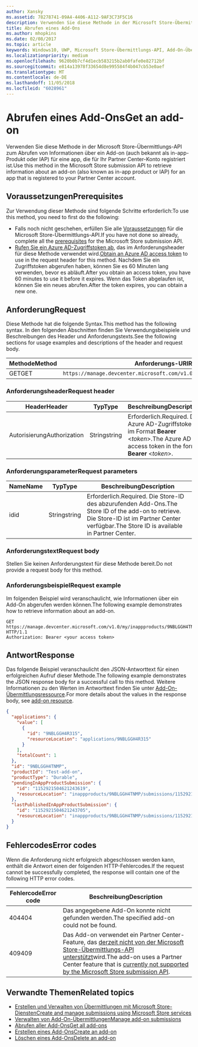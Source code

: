 ```yaml
---
author: Xansky
ms.assetid: 78278741-09A4-4406-A112-9AF3C73F5C16
description: Verwenden Sie diese Methode in der Microsoft Store-Übermittlungs-API zum Abrufen von Informationen über ein Add-on für eine app, die für Ihr Partner Center-Konto registriert ist.
title: Abrufen eines Add-Ons
ms.author: mhopkins
ms.date: 02/08/2017
ms.topic: article
keywords: Windows10, UWP, Microsoft Store-Übermittlungs-API, Add-On-Übermittlung, In-App-Produkt, IAP
ms.localizationpriority: medium
ms.openlocfilehash: 9620b0b7cf4d1ecb583215b2ab0fafe0e82712bf
ms.sourcegitcommit: e814a13978f33654d8e995584f4b047cb53e0aef
ms.translationtype: MT
ms.contentlocale: de-DE
ms.lasthandoff: 11/05/2018
ms.locfileid: "6028961"
---
```

# <a name="get-an-add-on"></a><span data-ttu-id="4e20f-104">Abrufen eines Add-Ons</span><span class="sxs-lookup"><span data-stu-id="4e20f-104">Get an add-on</span></span>

<span data-ttu-id="4e20f-105">Verwenden Sie diese Methode in der Microsoft Store-Übermittlungs-API zum Abrufen von Informationen über ein Add-on (auch bekannt als in-app-Produkt oder IAP) für eine app, die für Ihr Partner Center-Konto registriert ist.</span><span class="sxs-lookup"><span data-stu-id="4e20f-105">Use this method in the Microsoft Store submission API to retrieve information about an add-on (also known as in-app product or IAP) for an app that is registered to your Partner Center account.</span></span>

## <a name="prerequisites"></a><span data-ttu-id="4e20f-106">Voraussetzungen</span><span class="sxs-lookup"><span data-stu-id="4e20f-106">Prerequisites</span></span>

<span data-ttu-id="4e20f-107">Zur Verwendung dieser Methode sind folgende Schritte erforderlich:</span><span class="sxs-lookup"><span data-stu-id="4e20f-107">To use this method, you need to first do the following:</span></span>

* <span data-ttu-id="4e20f-108">Falls noch nicht geschehen, erfüllen Sie alle [Voraussetzungen](create-and-manage-submissions-using-windows-store-services.md#prerequisites) für die Microsoft Store-Übermittlungs-API.</span><span class="sxs-lookup"><span data-stu-id="4e20f-108">If you have not done so already, complete all the [prerequisites](create-and-manage-submissions-using-windows-store-services.md#prerequisites) for the Microsoft Store submission API.</span></span>
* <span data-ttu-id="4e20f-109">[Rufen Sie ein Azure AD-Zugriffstoken ab](create-and-manage-submissions-using-windows-store-services.md#obtain-an-azure-ad-access-token), das im Anforderungsheader für diese Methode verwendet wird.</span><span class="sxs-lookup"><span data-stu-id="4e20f-109">[Obtain an Azure AD access token](create-and-manage-submissions-using-windows-store-services.md#obtain-an-azure-ad-access-token) to use in the request header for this method.</span></span> <span data-ttu-id="4e20f-110">Nachdem Sie ein Zugriffstoken abgerufen haben, können Sie es 60 Minuten lang verwenden, bevor es abläuft.</span><span class="sxs-lookup"><span data-stu-id="4e20f-110">After you obtain an access token, you have 60 minutes to use it before it expires.</span></span> <span data-ttu-id="4e20f-111">Wenn das Token abgelaufen ist, können Sie ein neues abrufen.</span><span class="sxs-lookup"><span data-stu-id="4e20f-111">After the token expires, you can obtain a new one.</span></span>

## <a name="request"></a><span data-ttu-id="4e20f-112">Anforderung</span><span class="sxs-lookup"><span data-stu-id="4e20f-112">Request</span></span>

<span data-ttu-id="4e20f-113">Diese Methode hat die folgende Syntax.</span><span class="sxs-lookup"><span data-stu-id="4e20f-113">This method has the following syntax.</span></span> <span data-ttu-id="4e20f-114">In den folgenden Abschnitten finden Sie Verwendungsbeispiele und Beschreibungen des Header und Anforderungstexts.</span><span class="sxs-lookup"><span data-stu-id="4e20f-114">See the following sections for usage examples and descriptions of the header and request body.</span></span>

| <span data-ttu-id="4e20f-115">Methode</span><span class="sxs-lookup"><span data-stu-id="4e20f-115">Method</span></span> | <span data-ttu-id="4e20f-116">Anforderungs-URI</span><span class="sxs-lookup"><span data-stu-id="4e20f-116">Request URI</span></span>                                                      |
|--------|------------------------------------------------------------------|
| <span data-ttu-id="4e20f-117">GET</span><span class="sxs-lookup"><span data-stu-id="4e20f-117">GET</span></span>    | ```https://manage.devcenter.microsoft.com/v1.0/my/inappproducts/{inAppProductId}``` |


### <a name="request-header"></a><span data-ttu-id="4e20f-118">Anforderungsheader</span><span class="sxs-lookup"><span data-stu-id="4e20f-118">Request header</span></span>

| <span data-ttu-id="4e20f-119">Header</span><span class="sxs-lookup"><span data-stu-id="4e20f-119">Header</span></span>        | <span data-ttu-id="4e20f-120">Typ</span><span class="sxs-lookup"><span data-stu-id="4e20f-120">Type</span></span>   | <span data-ttu-id="4e20f-121">Beschreibung</span><span class="sxs-lookup"><span data-stu-id="4e20f-121">Description</span></span>                                                                 |
|---------------|--------|-----------------------------------------------------------------------------|
| <span data-ttu-id="4e20f-122">Autorisierung</span><span class="sxs-lookup"><span data-stu-id="4e20f-122">Authorization</span></span> | <span data-ttu-id="4e20f-123">String</span><span class="sxs-lookup"><span data-stu-id="4e20f-123">string</span></span> | <span data-ttu-id="4e20f-124">Erforderlich.</span><span class="sxs-lookup"><span data-stu-id="4e20f-124">Required.</span></span> <span data-ttu-id="4e20f-125">Das Azure AD-Zugriffstoken im Format **Bearer** &lt;*token*&gt;.</span><span class="sxs-lookup"><span data-stu-id="4e20f-125">The Azure AD access token in the form **Bearer** &lt;*token*&gt;.</span></span> |


### <a name="request-parameters"></a><span data-ttu-id="4e20f-126">Anforderungsparameter</span><span class="sxs-lookup"><span data-stu-id="4e20f-126">Request parameters</span></span>

| <span data-ttu-id="4e20f-127">Name</span><span class="sxs-lookup"><span data-stu-id="4e20f-127">Name</span></span>        | <span data-ttu-id="4e20f-128">Typ</span><span class="sxs-lookup"><span data-stu-id="4e20f-128">Type</span></span>   | <span data-ttu-id="4e20f-129">Beschreibung</span><span class="sxs-lookup"><span data-stu-id="4e20f-129">Description</span></span>                                                                 |
|---------------|--------|-----------------------------------------------------------------------------|
| <span data-ttu-id="4e20f-130">id</span><span class="sxs-lookup"><span data-stu-id="4e20f-130">id</span></span> | <span data-ttu-id="4e20f-131">String</span><span class="sxs-lookup"><span data-stu-id="4e20f-131">string</span></span> | <span data-ttu-id="4e20f-132">Erforderlich.</span><span class="sxs-lookup"><span data-stu-id="4e20f-132">Required.</span></span> <span data-ttu-id="4e20f-133">Die Store-ID des abzurufenden Add-Ons.</span><span class="sxs-lookup"><span data-stu-id="4e20f-133">The Store ID of the add-on to retrieve.</span></span> <span data-ttu-id="4e20f-134">Die Store-ID ist im Partner Center verfügbar.</span><span class="sxs-lookup"><span data-stu-id="4e20f-134">The Store ID is available in Partner Center.</span></span>  |


### <a name="request-body"></a><span data-ttu-id="4e20f-135">Anforderungstext</span><span class="sxs-lookup"><span data-stu-id="4e20f-135">Request body</span></span>

<span data-ttu-id="4e20f-136">Stellen Sie keinen Anforderungstext für diese Methode bereit.</span><span class="sxs-lookup"><span data-stu-id="4e20f-136">Do not provide a request body for this method.</span></span>


### <a name="request-example"></a><span data-ttu-id="4e20f-137">Anforderungsbeispiel</span><span class="sxs-lookup"><span data-stu-id="4e20f-137">Request example</span></span>

<span data-ttu-id="4e20f-138">Im folgenden Beispiel wird veranschaulicht, wie Informationen über ein Add-On abgerufen werden können.</span><span class="sxs-lookup"><span data-stu-id="4e20f-138">The following example demonstrates how to retrieve information about an add-on.</span></span>

```
GET https://manage.devcenter.microsoft.com/v1.0/my/inappproducts/9NBLGGH4TNMP HTTP/1.1
Authorization: Bearer <your access token>
```

## <a name="response"></a><span data-ttu-id="4e20f-139">Antwort</span><span class="sxs-lookup"><span data-stu-id="4e20f-139">Response</span></span>

<span data-ttu-id="4e20f-140">Das folgende Beispiel veranschaulicht den JSON-Antworttext für einen erfolgreichen Aufruf dieser Methode.</span><span class="sxs-lookup"><span data-stu-id="4e20f-140">The following example demonstrates the JSON response body for a successful call to this method.</span></span> <span data-ttu-id="4e20f-141">Weitere Informationen zu den Werten im Antworttext finden Sie unter [Add-On-Übermittlungsressource](manage-add-ons.md#add-on-object).</span><span class="sxs-lookup"><span data-stu-id="4e20f-141">For more details about the values in the response body, see [add-on resource](manage-add-ons.md#add-on-object).</span></span>

```json
{
  "applications": {
    "value": [
      {
        "id": "9NBLGGH4R315",
        "resourceLocation": "applications/9NBLGGH4R315"
      }
    ],
    "totalCount": 1
  },
  "id": "9NBLGGH4TNMP",
  "productId": "Test-add-on",
  "productType": "Durable",
  "pendingInAppProductSubmission": {
    "id": "1152921504621243619",
    "resourceLocation": "inappproducts/9NBLGGH4TNMP/submissions/1152921504621243619"
  },
  "lastPublishedInAppProductSubmission": {
    "id": "1152921504621243705",
    "resourceLocation": "inappproducts/9NBLGGH4TNMP/submissions/1152921504621243705"
  }
}
```

## <a name="error-codes"></a><span data-ttu-id="4e20f-142">Fehlercodes</span><span class="sxs-lookup"><span data-stu-id="4e20f-142">Error codes</span></span>

<span data-ttu-id="4e20f-143">Wenn die Anforderung nicht erfolgreich abgeschlossen werden kann, enthält die Antwort einen der folgenden HTTP-Fehlercodes.</span><span class="sxs-lookup"><span data-stu-id="4e20f-143">If the request cannot be successfully completed, the response will contain one of the following HTTP error codes.</span></span>

| <span data-ttu-id="4e20f-144">Fehlercode</span><span class="sxs-lookup"><span data-stu-id="4e20f-144">Error code</span></span> |  <span data-ttu-id="4e20f-145">Beschreibung</span><span class="sxs-lookup"><span data-stu-id="4e20f-145">Description</span></span>   |
|--------|------------------|
| <span data-ttu-id="4e20f-146">404</span><span class="sxs-lookup"><span data-stu-id="4e20f-146">404</span></span>  | <span data-ttu-id="4e20f-147">Das angegebene Add-On konnte nicht gefunden werden.</span><span class="sxs-lookup"><span data-stu-id="4e20f-147">The specified add-on could not be found.</span></span> |
| <span data-ttu-id="4e20f-148">409</span><span class="sxs-lookup"><span data-stu-id="4e20f-148">409</span></span>  | <span data-ttu-id="4e20f-149">Das Add-on verwendet ein Partner Center-Feature, das [derzeit nicht von der Microsoft Store-Übermittlungs-API unterstützt](create-and-manage-submissions-using-windows-store-services.md#not_supported)wird.</span><span class="sxs-lookup"><span data-stu-id="4e20f-149">The add-on uses a Partner Center feature that is [currently not supported by the Microsoft Store submission API](create-and-manage-submissions-using-windows-store-services.md#not_supported).</span></span>  |


## <a name="related-topics"></a><span data-ttu-id="4e20f-150">Verwandte Themen</span><span class="sxs-lookup"><span data-stu-id="4e20f-150">Related topics</span></span>

* [<span data-ttu-id="4e20f-151">Erstellen und Verwalten von Übermittlungen mit Microsoft Store-Diensten</span><span class="sxs-lookup"><span data-stu-id="4e20f-151">Create and manage submissions using Microsoft Store services</span></span>](create-and-manage-submissions-using-windows-store-services.md)
* [<span data-ttu-id="4e20f-152">Verwalten von Add-On-Übermittlungen</span><span class="sxs-lookup"><span data-stu-id="4e20f-152">Manage add-on submissions</span></span>](manage-add-on-submissions.md)
* [<span data-ttu-id="4e20f-153">Abrufen aller Add-Ons</span><span class="sxs-lookup"><span data-stu-id="4e20f-153">Get all add-ons</span></span>](get-all-add-ons.md)
* [<span data-ttu-id="4e20f-154">Erstellen eines Add-Ons</span><span class="sxs-lookup"><span data-stu-id="4e20f-154">Create an add-on</span></span>](create-an-add-on.md)
* [<span data-ttu-id="4e20f-155">Löschen eines Add-Ons</span><span class="sxs-lookup"><span data-stu-id="4e20f-155">Delete an add-on</span></span>](delete-an-add-on.md)
